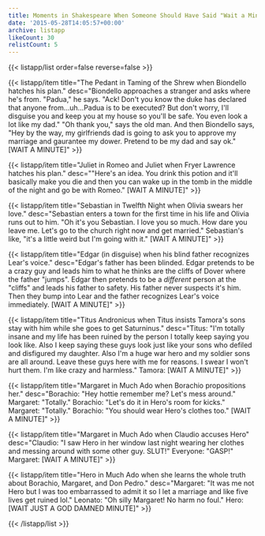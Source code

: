 ```yaml
---
title: Moments in Shakespeare When Someone Should Have Said "Wait a Minute"
date: '2015-05-28T14:05:57+00:00'
archive: listapp
likeCount: 30
relistCount: 5
---
```



{{< listapp/list order=false reverse=false >}}

   {{< listapp/item title="The Pedant in Taming of the Shrew when Biondello hatches his plan."
      desc="Biondello approaches a stranger and asks where he's from. \"Padua,\" he says. \"Ack! Don't you know the duke has declared that anyone from…uh…Padua is to be executed? But don't worry, I'll disguise you and keep you at my house so you'll be safe. You even look a lot like my dad.\" \"Oh thank you,\" says the old man. And then Biondello says, \"Hey by the way, my girlfriends dad is going to ask you to approve my marriage and gaurantee my dower. Pretend to be my dad and say ok.\" [WAIT A MINUTE]" >}}

   {{< listapp/item title="Juliet in Romeo and Juliet when Fryer Lawrence hatches his plan."
      desc="\"Here's an idea. You drink this potion and it'll basically make you die and then you can wake up in the tomb in the middle of the night and go be with Romeo.\" [WAIT A MINUTE]" >}}

   {{< listapp/item title="Sebastian in Twelfth Night when Olivia swears her love."
      desc="Sebastian enters a town for the first time in his life and Olivia runs out to him. \"Oh it's you Sebastian. I love you so much. How dare you leave me. Let's go to the church right now and get married.\" Sebastian's like, \"it's a little weird but I'm going with it.\" [WAIT A MINUTE]" >}}

   {{< listapp/item title="Edgar (in disguise) when his blind father recognizes Lear's voice."
      desc="Edgar's father has been blinded. Edgar pretends to be a crazy guy and leads him to what he thinks are the cliffs of Dover where the father \"jumps\". Edgar then pretends to be a *different* person at the \"cliffs\" and leads his father to safety. His father never suspects it's him. Then they bump into Lear and the father recognizes Lear's voice immediately. [WAIT A MINUTE]" >}}

   {{< listapp/item title="Titus Andronicus when Titus insists Tamora's sons stay with him while she goes to get Saturninus."
      desc="Titus: \"I'm totally insane and my life has been ruined by the person I totally keep saying you look like. Also I keep saying these guys look just like your sons who defiled and disfigured my daughter. Also I'm a huge war hero and my soldier sons are all around. Leave these guys here with me for reasons. I swear I won't hurt them. I'm like crazy and harmless.\" Tamora: [WAIT A MINUTE]" >}}

   {{< listapp/item title="Margaret in Much Ado when Borachio propositions her."
      desc="Borachio: \"Hey hottie remember me? Let's mess around.\" Margaret: \"Totally.\" Borachio: \"Let's do it in Hero's room for kicks.\" Margaret: \"Totally.\" Borachio: \"You should wear Hero's clothes too.\" [WAIT A MINUTE]" >}}

   {{< listapp/item title="Margaret in Much Ado when Claudio accuses Hero"
      desc="Claudio: \"I saw Hero in her window last night wearing her clothes and messing around with some other guy. SLUT!\" Everyone: \"GASP!\" Margaret: [WAIT A MINUTE]" >}}

   {{< listapp/item title="Hero in Much Ado when she learns the whole truth about Borachio, Margaret, and Don Pedro."
      desc="Margaret: \"It was me not Hero but I was too embarrassed to admit it so I let a marriage and like five lives get ruined lol.\" Leonato: \"Oh silly Margaret! No harm no foul.\" Hero: [WAIT JUST A GOD DAMNED MINUTE]" >}}

{{< /listapp/list >}}
